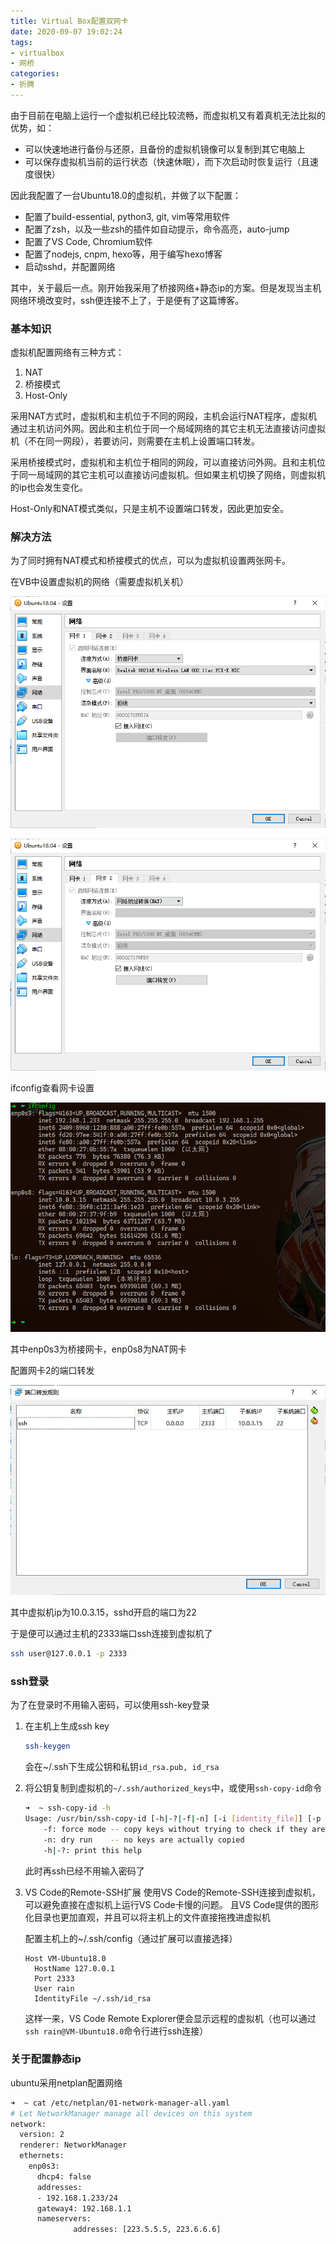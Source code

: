 ```yaml
---
title: Virtual Box配置双网卡
date: 2020-09-07 19:02:24
tags:
- virtualbox
- 网桥
categories:
- 折腾
---
```


由于目前在电脑上运行一个虚拟机已经比较流畅，而虚拟机又有着真机无法比拟的优势，如：
- 可以快速地进行备份与还原，且备份的虚拟机镜像可以复制到其它电脑上
- 可以保存虚拟机当前的运行状态（快速休眠），而下次启动时恢复运行（且速度很快）

因此我配置了一台Ubuntu18.0的虚拟机，并做了以下配置：

- 配置了build-essential, python3, git, vim等常用软件
- 配置了zsh，以及一些zsh的插件如自动提示，命令高亮，auto-jump
- 配置了VS Code, Chromium软件
- 配置了nodejs, cnpm, hexo等，用于编写hexo博客
- 启动sshd，并配置网络

其中，关于最后一点。刚开始我采用了桥接网络+静态ip的方案。但是发现当主机网络环境改变时，ssh便连接不上了，于是便有了这篇博客。

<!-- more -->

### 基本知识

虚拟机配置网络有三种方式：
1. NAT
2. 桥接模式
3. Host-Only

采用NAT方式时，虚拟机和主机位于不同的网段，主机会运行NAT程序，虚拟机通过主机访问外网。因此和主机位于同一个局域网络的其它主机无法直接访问虚拟机（不在同一网段），若要访问，则需要在主机上设置端口转发。

采用桥接模式时，虚拟机和主机位于相同的网段，可以直接访问外网。且和主机位于同一局域网的其它主机可以直接访问虚拟机。但如果主机切换了网络，则虚拟机的ip也会发生变化。

Host-Only和NAT模式类似，只是主机不设置端口转发，因此更加安全。

### 解决方法

为了同时拥有NAT模式和桥接模式的优点，可以为虚拟机设置两张网卡。

在VB中设置虚拟机的网络（需要虚拟机关机）

![image-20200907202758816](../../images/2020-09-07-Virtual-Box配置双网卡/image-20200907202758816.png)

![image-20200907202821366](../../images/2020-09-07-Virtual-Box配置双网卡/image-20200907202821366.png)

ifconfig查看网卡设置

![image-20200907202843469](../../images/2020-09-07-Virtual-Box配置双网卡/image-20200907202843469.png)

其中enp0s3为桥接网卡，enp0s8为NAT网卡

配置网卡2的端口转发

![image-20200907202917169](../../images/2020-09-07-Virtual-Box配置双网卡/image-20200907202917169.png)

其中虚拟机ip为10.0.3.15，sshd开启的端口为22

于是便可以通过主机的2333端口ssh连接到虚拟机了

```bash
ssh user@127.0.0.1 -p 2333
```

### ssh登录

为了在登录时不用输入密码，可以使用ssh-key登录

1. 在主机上生成ssh key

    ```bash
    ssh-keygen
    ```
    
    会在~/.ssh下生成公钥和私钥`id_rsa.pub, id_rsa`

2. 将公钥复制到虚拟机的`~/.ssh/authorized_keys`中，或使用`ssh-copy-id`命令

    ```bash
    ➜  ~ ssh-copy-id -h              
    Usage: /usr/bin/ssh-copy-id [-h|-?|-f|-n] [-i [identity_file]] [-p port] [[-o <ssh -o options>] ...] [user@]hostname
    	-f: force mode -- copy keys without trying to check if they are already installed
    	-n: dry run    -- no keys are actually copied
    	-h|-?: print this help
    ```

    此时再ssh已经不用输入密码了

3. VS Code的Remote-SSH扩展
    使用VS Code的Remote-SSH连接到虚拟机，可以避免直接在虚拟机上运行VS Code卡慢的问题。
    且VS Code提供的图形化目录也更加直观，并且可以将主机上的文件直接拖拽进虚拟机

    配置主机上的~/.ssh/config（通过扩展可以直接选择）

    ```
    Host VM-Ubuntu18.0
      HostName 127.0.0.1
      Port 2333
      User rain
      IdentityFile ~/.ssh/id_rsa
    ```

    这样一来，VS Code Remote Explorer便会显示远程的虚拟机（也可以通过`ssh rain@VM-Ubuntu18.0`命令行进行ssh连接）

### 关于配置静态ip

ubuntu采用netplan配置网络

```bash
➜  ~ cat /etc/netplan/01-network-manager-all.yaml                     
# Let NetworkManager manage all devices on this system
network:
  version: 2
  renderer: NetworkManager
  ethernets:
    enp0s3:
      dhcp4: false
      addresses:
      - 192.168.1.233/24
      gateway4: 192.168.1.1
      nameservers:
              addresses: [223.5.5.5, 223.6.6.6]
```

